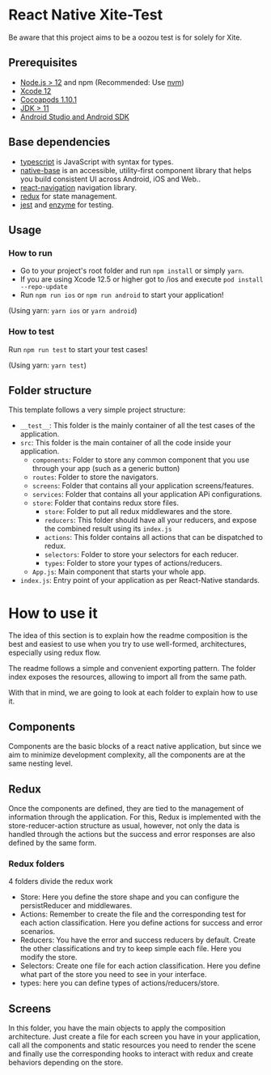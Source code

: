 # React Native Xite-Test

Be aware that this project aims to be a oozou test is for solely for Xite.

## Prerequisites

- [Node.js > 12](https://nodejs.org) and npm (Recommended: Use [nvm](https://github.com/nvm-sh/nvm))
- [Xcode 12](https://developer.apple.com/xcode)
- [Cocoapods 1.10.1](https://cocoapods.org)
- [JDK > 11](https://www.oracle.com/java/technologies/javase-jdk11-downloads.html)
- [Android Studio and Android SDK](https://developer.android.com/studio)

## Base dependencies

- [typescript](https://www.typescriptlang.org/) is JavaScript with syntax for types.
- [native-base](https://nativebase.io/) is an accessible, utility-first component library that helps you build consistent UI across Android, iOS and Web..
- [react-navigation](https://reactnavigation.org/) navigation library.
- [redux](https://redux.js.org/) for state management.
- [jest](https://facebook.github.io/jest/) and [enzyme](https://enzymejs.github.io/enzyme/) for testing.

## Usage

### How to run

- Go to your project's root folder and run `npm install` or simply `yarn`.
- If you are using Xcode 12.5 or higher got to /ios and execute `pod install --repo-update`
- Run `npm run ios` or `npm run android` to start your application!

(Using yarn: `yarn ios` or `yarn android`)

### How to test

Run `npm run test` to start your test cases!

(Using yarn: `yarn test`)

## Folder structure

This template follows a very simple project structure:

- `__test__`: This folder is the mainly container of all the test cases of the application.
- `src`: This folder is the main container of all the code inside your application.
  - `components`: Folder to store any common component that you use through your app (such as a generic button)
  - `routes`: Folder to store the navigators.
  - `screens`: Folder that contains all your application screens/features.
  - `services`: Folder that contains all your application APi configurations.
  - `store`: Folder that contains redux store files.
     - `store`: Folder to put all redux middlewares and the store.
     - `reducers`: This folder should have all your reducers, and expose the combined result using its `index.js`
     - `actions`: This folder contains all actions that can be dispatched to redux.
     - `selectors`: Folder to store your selectors for each reducer.
     - `types`: Folder to store your types of actions/reducers.
  - `App.js`: Main component that starts your whole app.
- `index.js`: Entry point of your application as per React-Native standards.

# How to use it

The idea of this section is to explain how the readme composition is the best and easiest to use when you try to use well-formed, architectures, especially using redux flow.

The readme follows a simple and convenient exporting pattern. The folder index exposes the resources, allowing to import all from the same path.

With that in mind, we are going to look at each folder to explain how to use it.

## Components

Components are the basic blocks of a react native application, but since we​​ aim to minimize development complexity, all the components are at the same nesting level.

## Redux

Once the components are defined, they are tied to the management of information through the application. For this, Redux is implemented with the store-reducer-action structure as usual, however, not only the data is handled through the actions but the success and error responses are also defined by the same form.

### Redux folders

4 folders divide the redux work

- Store: Here you define the store shape and you can configure the persistReducer and middlewares.
- Actions: Remember to create the file and the corresponding test for each action classification. Here you define actions for success and error scenarios.
- Reducers: You have the error and success reducers by default. Create the other classifications and try to keep simple each file. Here you modify the store.
- Selectors: Create one file for each action classification. Here you define what part of the store you need to see in your interface.
- types: here you can define types of actions/reducers/store.

## Screens

In this folder, you have the main objects to apply the composition architecture. Just create a file for each screen you have in your application, call all the components and static resources you need to render the scene and finally use the corresponding hooks to interact with redux and create behaviors depending on the store.
